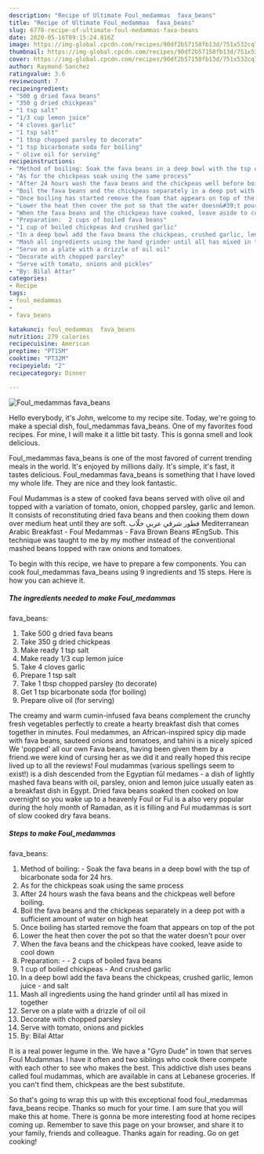 ```yaml
---
description: "Recipe of Ultimate Foul_medammas  fava_beans"
title: "Recipe of Ultimate Foul_medammas  fava_beans"
slug: 6778-recipe-of-ultimate-foul-medammas-fava-beans
date: 2020-05-16T09:15:24.816Z
image: https://img-global.cpcdn.com/recipes/90df2b57158fb13d/751x532cq70/foul_medammas-fava_beans-recipe-main-photo.jpg
thumbnail: https://img-global.cpcdn.com/recipes/90df2b57158fb13d/751x532cq70/foul_medammas-fava_beans-recipe-main-photo.jpg
cover: https://img-global.cpcdn.com/recipes/90df2b57158fb13d/751x532cq70/foul_medammas-fava_beans-recipe-main-photo.jpg
author: Raymond Sanchez
ratingvalue: 3.6
reviewcount: 7
recipeingredient:
- "500 g dried fava beans"
- "350 g dried chickpeas"
- "1 tsp salt"
- "1/3 cup lemon juice"
- "4 cloves garlic"
- "1 tsp salt"
- "1 tbsp chopped parsley to decorate"
- "1 tsp bicarbonate soda for boiling"
- " olive oil for serving"
recipeinstructions:
- "Method of boiling: Soak the fava beans in a deep bowl with the tsp of bicarbonate soda for 24 hrs."
- "As for the chickpeas soak using the same process"
- "After 24 hours wash the fava beans and the chickpeas well before boiling."
- "Boil the fava beans and the chickpeas separately in a deep pot with a sufficient amount of water on high heat"
- "Once boiling has started remove the foam that appears on top of the pot"
- "Lower the heat then cover the pot so that the water doesn&#39;t pour over"
- "When the fava beans and the chickpeas have cooked, leave aside to cool down"
- "Preparation:  2 cups of boiled fava beans"
- "1 cup of boiled chickpeas And crushed garlic"
- "In a deep bowl add the fava beans the chickpeas, crushed garlic, lemon juice  and salt"
- "Mash all ingredients using the hand grinder until all has mixed in together"
- "Serve on a plate with a drizzle of oil oil"
- "Decorate with chopped parsley"
- "Serve with tomato, onions and pickles"
- "By: Bilal Attar"
categories:
- Recipe
tags:
- foul_medammas
- 
- fava_beans

katakunci: foul_medammas  fava_beans 
nutrition: 279 calories
recipecuisine: American
preptime: "PT15M"
cooktime: "PT32M"
recipeyield: "2"
recipecategory: Dinner

---
```



![Foul_medammas 
fava_beans](https://img-global.cpcdn.com/recipes/90df2b57158fb13d/751x532cq70/foul_medammas-fava_beans-recipe-main-photo.jpg)

Hello everybody, it's John, welcome to my recipe site. Today, we're going to make a special dish, foul_medammas 
fava_beans. One of my favorites food recipes. For mine, I will make it a little bit tasty. This is gonna smell and look delicious.

Foul_medammas 
fava_beans is one of the most favored of current trending meals in the world. It's enjoyed by millions daily. It's simple, it's fast, it tastes delicious. Foul_medammas 
fava_beans is something that I have loved my whole life. They are nice and they look fantastic.

Foul Mudammas is a stew of cooked fava beans served with olive oil and topped with a variation of tomato, onion, chopped parsley, garlic and lemon. It consists of reconstituting dried fava beans and then cooking them down over medium heat until they are soft. فطور شرقي عربي خلّاب Mediterranean Arabic Breakfast - Foul Medammas - Fava Brown Beans #EngSub. This technique was taught to me by my mother instead of the conventional mashed beans topped with raw onions and tomatoes.


To begin with this recipe, we have to prepare a few components. You can cook foul_medammas 
fava_beans using 9 ingredients and 15 steps. Here is how you can achieve it.

<!--inarticleads1-->

##### The ingredients needed to make Foul_medammas 
fava_beans:

1. Take 500 g dried fava beans
1. Take 350 g dried chickpeas
1. Make ready 1 tsp salt
1. Make ready 1/3 cup lemon juice
1. Take 4 cloves garlic
1. Prepare 1 tsp salt
1. Take 1 tbsp chopped parsley (to decorate)
1. Get 1 tsp bicarbonate soda (for boiling)
1. Prepare  olive oil (for serving)


The creamy and warm cumin-infused fava beans complement the crunchy fresh vegetables perfectly to create a hearty breakfast dish that comes together in minutes. Foul medammes, an African-inspired spicy dip made with fava beans, sauteed onions and tomatoes, and tahini is a nicely spiced We &#39;popped&#39; all our own Fava beans, having been given them by a friend.we were kind of cursing her as we did it and really hoped this recipe lived up to all the reviews! Foul mudammas (various spellings seem to exist!) is a dish descended from the Egyptian fūl medames - a dish of lightly mashed fava beans with oil, parsley, onion and lemon juice usually eaten as a breakfast dish in Egypt. Dried fava beans soaked then cooked on low overnight so you wake up to a heavenly Foul or Ful is a also very popular during the holy month of Ramadan, as it is filling and Ful mudammas is sort of slow cooked dry fava beans. 

<!--inarticleads2-->

##### Steps to make Foul_medammas 
fava_beans:

1. Method of boiling: - Soak the fava beans in a deep bowl with the tsp of bicarbonate soda for 24 hrs.
1. As for the chickpeas soak using the same process
1. After 24 hours wash the fava beans and the chickpeas well before boiling.
1. Boil the fava beans and the chickpeas separately in a deep pot with a sufficient amount of water on high heat
1. Once boiling has started remove the foam that appears on top of the pot
1. Lower the heat then cover the pot so that the water doesn&#39;t pour over
1. When the fava beans and the chickpeas have cooked, leave aside to cool down
1. Preparation: -  - 2 cups of boiled fava beans
1. 1 cup of boiled chickpeas - And crushed garlic
1. In a deep bowl add the fava beans the chickpeas, crushed garlic, lemon juice  - and salt
1. Mash all ingredients using the hand grinder until all has mixed in together
1. Serve on a plate with a drizzle of oil oil
1. Decorate with chopped parsley
1. Serve with tomato, onions and pickles
1. By: Bilal Attar


It is a real power legume in the. We have a &#34;Gyro Dude&#34; in town that serves Foul Mudammas. I have it often and two siblings who cook there compete with each other to see who makes the best. This addictive dish uses beans called foul mudammas, which are available in cans at Lebanese groceries. If you can&#39;t find them, chickpeas are the best substitute. 

So that's going to wrap this up with this exceptional food foul_medammas 
fava_beans recipe. Thanks so much for your time. I am sure that you will make this at home. There is gonna be more interesting food at home recipes coming up. Remember to save this page on your browser, and share it to your family, friends and colleague. Thanks again for reading. Go on get cooking!
